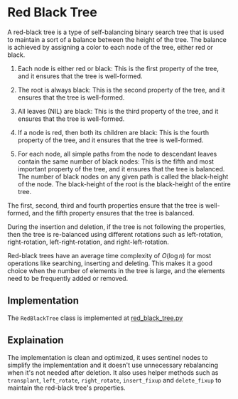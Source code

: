 # Red Black Tree

A red-black tree is a type of self-balancing binary search tree that is used to maintain a sort of a balance between the height of the tree. The balance is achieved by assigning a color to each node of the tree, either red or black.

1. Each node is either red or black: This is the first property of the tree, and it ensures that the tree is well-formed.

2. The root is always black: This is the second property of the tree, and it ensures that the tree is well-formed.

3. All leaves (NIL) are black: This is the third property of the tree, and it ensures that the tree is well-formed.

4. If a node is red, then both its children are black: This is the fourth property of the tree, and it ensures that the tree is well-formed.

5. For each node, all simple paths from the node to descendant leaves contain the same number of black nodes: This is the fifth and most important property of the tree, and it ensures that the tree is balanced. The number of black nodes on any given path is called the black-height of the node. The black-height of the root is the black-height of the entire tree.

The first, second, third and fourth properties ensure that the tree is well-formed, and the fifth property ensures that the tree is balanced.

During the insertion and deletion, if the tree is not following the properties, then the tree is re-balanced using different rotations such as left-rotation, right-rotation, left-right-rotation, and right-left-rotation.

Red-black trees have an average time complexity of $O(\log{n})$ for most operations like searching, inserting and deleting. This makes it a good choice when the number of elements in the tree is large, and the elements need to be frequently added or removed.

## Implementation

The `RedBlackTree` class is implemented at [red_black_tree.py](../../data_structures/red_black_tree.py)

## Explaination

The implementation is clean and optimized, it uses sentinel nodes to simplify the implementation and it doesn't use unnecessary rebalancing when it's not needed after deletion. It also uses helper methods such as `transplant`, `left_rotate`, `right_rotate`, `insert_fixup` and `delete_fixup` to maintain the red-black tree's properties.